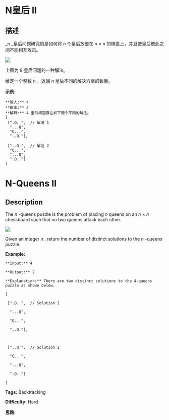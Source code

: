 # N皇后 II

## 描述

_n  _皇后问题研究的是如何将 _n_  个皇后放置在 _n_ × _n_ 的棋盘上，并且使皇后彼此之间不能相互攻击。

![](https://assets.leetcode-cn.com/aliyun-lc-upload/uploads/2018/10/12/8-queens.png)

上图为 8 皇后问题的一种解法。

给定一个整数 _n_ ，返回 _n_ 皇后不同的解决方案的数量。

**示例:**

    
    
    **输入:** 4
    **输出:** 2
    **解释:** 4 皇后问题存在如下两个不同的解法。
    [
     [".Q..",  // 解法 1
      "...Q",
      "Q...",
      "..Q."],
    
     ["..Q.",  // 解法 2
      "Q...",
      "...Q",
      ".Q.."]
    ]
    



# N-Queens II

## Description



The _n_ -queens puzzle is the problem of placing _n_ queens on an _n_ × _n_ chessboard such that no two queens attack each other.

![](https://assets.leetcode.com/uploads/2018/10/12/8-queens.png)

Given an integer  _n_ , return the number of distinct solutions to the  _n_ -queens puzzle.

**Example:**

    
    
    **Input:** 4
    **Output:** 2
    **Explanation:** There are two distinct solutions to the 4-queens puzzle as shown below.
    [
     [".Q..",  // Solution 1
      "...Q",
      "Q...",
      "..Q."],
    
     ["..Q.",  // Solution 2
      "Q...",
      "...Q",
      ".Q.."]
    ]
    


**Tags:** Backtracking

**Difficulty:** Hard

**思路:**

